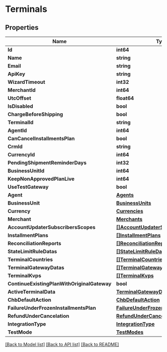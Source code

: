 # Terminals

## Properties

Name | Type | Description | Notes
------------ | ------------- | ------------- | -------------
**Id** | **int64** |  | 
**Name** | **string** |  | [optional] 
**Email** | **string** |  | [optional] 
**ApiKey** | **string** |  | [optional] 
**WizardTimeout** | **int32** |  | 
**MerchantId** | **int64** |  | 
**UtcOffset** | **float64** |  | 
**IsDisabled** | **bool** |  | 
**ChargeBeforeShipping** | **bool** |  | 
**TerminalId** | **string** |  | [optional] 
**AgentId** | **int64** |  | 
**CanCancelInstallmentsPlan** | **bool** |  | 
**CrmId** | **string** |  | [optional] 
**CurrencyId** | **int64** |  | [optional] 
**PendingShipmentReminderDays** | **int32** |  | 
**BusinessUnitId** | **int64** |  | 
**KeepNonApprovedPlanLive** | **int64** |  | 
**UseTestGateway** | **bool** |  | 
**Agent** | [**Agents**](Agents.md) |  | [optional] 
**BusinessUnit** | [**BusinessUnits**](BusinessUnits.md) |  | [optional] 
**Currency** | [**Currencies**](Currencies.md) |  | [optional] 
**Merchant** | [**Merchants**](Merchants.md) |  | [optional] 
**AccountUpdaterSubscribersScopes** | [**[]AccountUpdaterSubscribersScopes**](AccountUpdaterSubscribersScopes.md) |  | [optional] 
**InstallmentPlans** | [**[]InstallmentPlans**](InstallmentPlans.md) |  | [optional] 
**ReconciliationReports** | [**[]ReconciliationReports**](ReconciliationReports.md) |  | [optional] 
**StateLimitRuleDatas** | [**[]StateLimitRuleDatas**](StateLimitRuleDatas.md) |  | [optional] 
**TerminalCountries** | [**[]TerminalCountries**](TerminalCountries.md) |  | [optional] 
**TerminalGatewayDatas** | [**[]TerminalGatewayDatas**](TerminalGatewayDatas.md) |  | [optional] 
**TerminalKvps** | [**[]TerminalKvps**](TerminalKvps.md) |  | [optional] 
**ContinueExistingPlanWithOriginalGateway** | **bool** |  | 
**ActiveTerminalData** | [**TerminalGatewayDatas**](TerminalGatewayDatas.md) |  | [optional] 
**ChbDefaultAction** | [**ChbDefaultAction**](ChbDefaultAction.md) |  | 
**FailureUnderFrozenInstallmentsPlan** | [**FailureUnderFrozenInstallmentsPlan**](FailureUnderFrozenInstallmentsPlan.md) |  | 
**RefundUnderCancelation** | [**RefundUnderCancelation**](RefundUnderCancelation.md) |  | 
**IntegrationType** | [**IntegrationType**](IntegrationType.md) |  | 
**TestMode** | [**TestModes**](TestModes.md) |  | 

[[Back to Model list]](../README.md#documentation-for-models) [[Back to API list]](../README.md#documentation-for-api-endpoints) [[Back to README]](../README.md)


